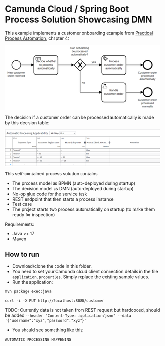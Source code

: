 # Camunda Cloud / Spring Boot Process Solution Showcasing DMN

This example implements a customer onboarding example from [Practical Process Automation](https://processautomationbook.com/), chapter 4:

![BPMN](doc/customer-onboarding.png)

The decision if a customer order can be processed automatically is made by this decision table:

![DMN](doc/automatic-processing-applicability.png)

This self-contained process solution contains

* The process model as BPMN (auto-deployed during startup)
* The decision model as DMN (auto-deployed during startup)
* No-op glue code for the service task
* REST endpoint that then starts a process instance
* Test case
* The project starts two process automatically on startup (to make them ready for inspection)

Requirements:

* Java >= 17
* Maven

## How to run

* Download/clone the code in this folder.
* You need to set your Camunda cloud client connection details in the file `application.properties`. Simply replace the existing sample values.
* Run the application:

```
mvn package exec:java
```

```
curl -i -X PUT http://localhost:8080/customer
```

TODO: Currently data is not taken from REST request but hardcoded, should be added ``--header "Content-Type: application/json" --data '{"username":"xyz","password":"xyz"}'``

* You should see something like this:

```
AUTOMATIC PROCESSING HAPPENING
```